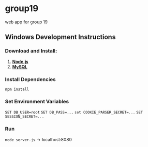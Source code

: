 # group19
web app for group 19

## Windows Development Instructions
### Download and Install:
1. [**Node.js**](https://nodejs.org/en/)
2. [**MySQL**](https://dev.mysql.com/downloads/installer/)

### Install Dependencies
`npm install`

### Set Environment Variables
`SET DB_USER=root`
`SET DB_PASS=...`
`set COOKIE_PARSER_SECRET=...`
`SET SESSION_SECRET=...`

### Run
`node server.js` -> localhost:8080